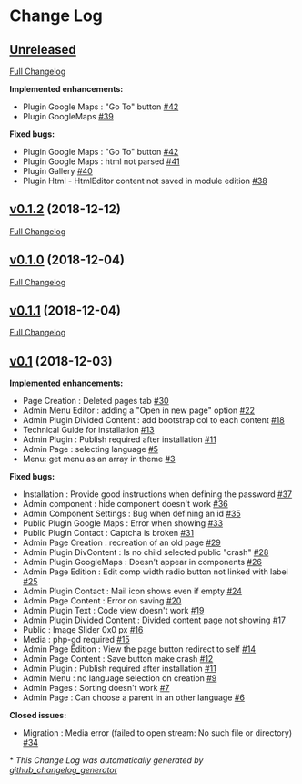 # Change Log

## [Unreleased](https://github.com/rohsyl/omega-l/tree/HEAD)

[Full Changelog](https://github.com/rohsyl/omega-l/compare/v0.1.2...HEAD)

**Implemented enhancements:**

- Plugin Google Maps : "Go To" button  [\#42](https://github.com/rohsyl/omega-l/issues/42)
- Plugin GoogleMaps [\#39](https://github.com/rohsyl/omega-l/issues/39)

**Fixed bugs:**

- Plugin Google Maps : "Go To" button  [\#42](https://github.com/rohsyl/omega-l/issues/42)
- Plugin Google Maps : html not parsed [\#41](https://github.com/rohsyl/omega-l/issues/41)
- Plugin Gallery [\#40](https://github.com/rohsyl/omega-l/issues/40)
- Plugin Html - HtmlEditor content not saved in module edition [\#38](https://github.com/rohsyl/omega-l/issues/38)

## [v0.1.2](https://github.com/rohsyl/omega-l/tree/v0.1.2) (2018-12-12)
[Full Changelog](https://github.com/rohsyl/omega-l/compare/v0.1.0...v0.1.2)

## [v0.1.0](https://github.com/rohsyl/omega-l/tree/v0.1.0) (2018-12-04)
[Full Changelog](https://github.com/rohsyl/omega-l/compare/v0.1.1...v0.1.0)

## [v0.1.1](https://github.com/rohsyl/omega-l/tree/v0.1.1) (2018-12-04)
[Full Changelog](https://github.com/rohsyl/omega-l/compare/v0.1...v0.1.1)

## [v0.1](https://github.com/rohsyl/omega-l/tree/v0.1) (2018-12-03)
**Implemented enhancements:**

- Page Creation : Deleted pages tab [\#30](https://github.com/rohsyl/omega-l/issues/30)
- Admin Menu Editor : adding a "Open in new page" option [\#22](https://github.com/rohsyl/omega-l/issues/22)
- Admin Plugin Divided Content : add bootstrap col to each content [\#18](https://github.com/rohsyl/omega-l/issues/18)
- Technical Guide for installation [\#13](https://github.com/rohsyl/omega-l/issues/13)
- Admin Plugin : Publish required after installation [\#11](https://github.com/rohsyl/omega-l/issues/11)
- Admin Page : selecting language  [\#5](https://github.com/rohsyl/omega-l/issues/5)
- Menu: get menu as an array in theme [\#3](https://github.com/rohsyl/omega-l/issues/3)

**Fixed bugs:**

- Installation : Provide good instructions when defining the password [\#37](https://github.com/rohsyl/omega-l/issues/37)
- Admin component : hide component doesn't work [\#36](https://github.com/rohsyl/omega-l/issues/36)
- Admin Component Settings : Bug when defining an id [\#35](https://github.com/rohsyl/omega-l/issues/35)
- Public Plugin Google Maps : Error when showing [\#33](https://github.com/rohsyl/omega-l/issues/33)
- Public Plugin Contact : Captcha is broken [\#31](https://github.com/rohsyl/omega-l/issues/31)
- Admin Page Creation : recreation of an old page [\#29](https://github.com/rohsyl/omega-l/issues/29)
- Admin Plugin DivContent : Is no child selected public "crash" [\#28](https://github.com/rohsyl/omega-l/issues/28)
- Admin Plugin GoogleMaps : Doesn't appear in components [\#26](https://github.com/rohsyl/omega-l/issues/26)
- Admin Page Edition : Edit comp width radio button not linked with label [\#25](https://github.com/rohsyl/omega-l/issues/25)
- Admin Plugin Contact : Mail icon shows even if empty [\#24](https://github.com/rohsyl/omega-l/issues/24)
- Admin Page Content : Error on saving [\#20](https://github.com/rohsyl/omega-l/issues/20)
- Admin Plugin Text : Code view doesn't work [\#19](https://github.com/rohsyl/omega-l/issues/19)
- Admin Plugin Divided Content : Divided content page not showing [\#17](https://github.com/rohsyl/omega-l/issues/17)
- Public : Image Slider 0x0 px [\#16](https://github.com/rohsyl/omega-l/issues/16)
- Media : php-gd required [\#15](https://github.com/rohsyl/omega-l/issues/15)
- Admin Page Edition : View the page button redirect to self [\#14](https://github.com/rohsyl/omega-l/issues/14)
- Admin Page Content : Save button make crash [\#12](https://github.com/rohsyl/omega-l/issues/12)
- Admin Plugin : Publish required after installation [\#11](https://github.com/rohsyl/omega-l/issues/11)
- Admin Menu : no language selection on creation [\#9](https://github.com/rohsyl/omega-l/issues/9)
- Admin Pages : Sorting doesn't work [\#7](https://github.com/rohsyl/omega-l/issues/7)
- Admin Page : Can choose a parent in an other language [\#6](https://github.com/rohsyl/omega-l/issues/6)

**Closed issues:**

- Migration : Media error \(failed to open stream: No such file or directory\) [\#34](https://github.com/rohsyl/omega-l/issues/34)



\* *This Change Log was automatically generated by [github_changelog_generator](https://github.com/skywinder/Github-Changelog-Generator)*